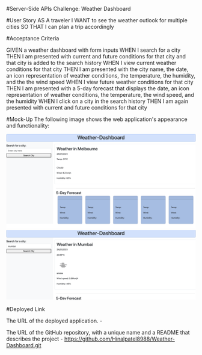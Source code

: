 #Server-Side APIs Challenge: Weather Dashboard

#User Story
AS A traveler
I WANT to see the weather outlook for multiple cities
SO THAT I can plan a trip accordingly


#Acceptance Criteria

GIVEN a weather dashboard with form inputs
WHEN I search for a city
THEN I am presented with current and future conditions for that city and that city is added to the search history
WHEN I view current weather conditions for that city
THEN I am presented with the city name, the date, an icon representation of weather conditions, the temperature, the humidity, and the the wind speed
WHEN I view future weather conditions for that city
THEN I am presented with a 5-day forecast that displays the date, an icon representation of weather conditions, the temperature, the wind speed, and the humidity
WHEN I click on a city in the search history
THEN I am again presented with current and future conditions for that city


#Mock-Up
The following image shows the web application's appearance and functionality:

![Alt text](assets/images/Screenshot%202023-01-24%20at%2011.39.06%20pm.png)
![Alt text](assets/images/Screenshot%202023-01-24%20at%2011.39.38%20pm.png)

#Deployed Link

The URL of the deployed application. - 

The URL of the GitHub repository, with a unique name and a README that describes the project - https://github.com/Hinalpatel8988/Weather-Dashboard.git

